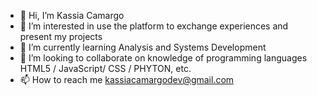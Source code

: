 - 👋 Hi, I’m Kassia Camargo
- 👀 I’m interested in use the platform to exchange experiences and present my projects
- 🌱 I’m currently learning Analysis and Systems Development
- 💞️ I’m looking to collaborate on knowledge of programming languages HTML5 / JavaScript/ CSS / PHYTON, etc.
- 📫 How to reach me 
kassiacamargodev@gmail.com
<!---
kassiacamargodev/kassiacamargodev is a ✨ special ✨ repository because its `README.md` (this file) appears on your GitHub profile.
You can click the Preview link to take a look at your changes.
--->
